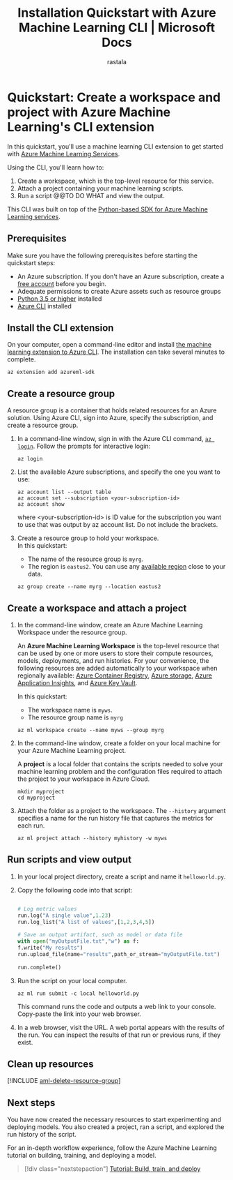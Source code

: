 ﻿---
title: Installation Quickstart with Azure Machine Learning CLI | Microsoft Docs
description: In this quickstart, you will learn how to get started with Azure Machine Learning Services using the Azure Machine Learning CLI extension.
ms.service: machine-learning
ms.component: core
ms.topic: quickstart
ms.reviewer: jmartens
author: rastala
ms.author: roastala
ms.date: 7/27/2018
---

# Quickstart: Create a workspace and project with Azure Machine Learning's CLI extension

In this quickstart, you'll use a machine learning CLI extension to get started with [Azure Machine Learning Services](overview-what-is-azure-ml.md).

Using the CLI, you'll learn how to:
1. Create a workspace, which is the top-level resource for this service.
1. Attach a project containing your machine learning scripts.
1. Run a script @@TO DO WHAT and view the output.

This CLI was built on top of the [Python-based SDK for Azure Machine Learning services](reference-azure-machine-learning-sdk.md).

## Prerequisites

Make sure you have the following prerequisites before starting the quickstart steps:

+ An Azure subscription. If you don't have an Azure subscription, create a [free account](https://azure.microsoft.com/free/?WT.mc_id=A261C142F) before you begin.
+ Adequate permissions to create Azure assets such as resource groups
+ [Python 3.5 or higher](https://www.python.org/) installed
+ [Azure CLI](https://docs.microsoft.com/cli/azure/install-azure-cli?view=azure-cli-latest) installed

## Install the CLI extension

On your computer, open a command-line editor and install [the machine learning extension to Azure CLI](reference-azure-machine-learning-cli.md).  The installation can take several minutes to complete.

```azurecli
az extension add azureml-sdk
```

## Create a resource group

A resource group is a container that holds related resources for an Azure solution. Using Azure CLI, sign into Azure, specify the subscription, and create a resource group.

1. In a command-line window, sign in with the Azure CLI command, [`az login`](https://docs.microsoft.com/cli/azure/reference-index?view=azure-cli-latest#az-login). Follow the prompts for interactive login:
    
    ```azurecli
    az login
    ```

1. List the available Azure subscriptions, and specify the one you want to use: 
   ```azurecli
   az account list --output table
   az account set --subscription <your-subscription-id>
   az account show
   ```
   where \<your-subscription-id\> is ID value for the subscription you want to use that was output by az account list. Do not include the brackets.

1. Create a resource group to hold your workspace.  
   In this quickstart:
   + The name of the resource group is `myrg`.
   + The region is `eastus2`. You can use any [available region](https://azure.microsoft.com/global-infrastructure/services/) close to your data.  

    ```azurecli
    az group create --name myrg --location eastus2
    ```

## Create a workspace and attach a project

1. In the command-line window, create an Azure Machine Learning Workspace under the resource group. 

   An **Azure Machine Learning Workspace** is the top-level resource that can be used by one or more users to store their compute resources, models, deployments, and run histories. For your convenience, the following resources are added automatically to your workspace when regionally available: [Azure Container Registry](https://azure.microsoft.com/en-us/services/container-registry/), [Azure storage](https://azure.microsoft.com/en-us/services/storage/), [Azure Application Insights](https://azure.microsoft.com/en-us/services/application-insights/), and [Azure Key Vault](https://azure.microsoft.com/en-us/services/key-vault/).

   In this quickstart:
   + The workspace name is `myws`.
   + The resource group name is `myrg`

   ```azurecli
   az ml workspace create --name myws --group myrg
   ```

1. In the command-line window, create a folder on your local machine for your Azure Machine Learning project. 
   
   A **project** is a local folder that contains the scripts needed to solve your machine learning problem and the configuration files  required to attach the project to your workspace in Azure Cloud.

   ```
   mkdir myproject
   cd myproject
   ```

1. Attach the folder as a project to the workspace. The `--history` argument specifies a name for the run history file that captures the metrics for each run.  

   ```azurecli
   az ml project attach --history myhistory -w myws
   ```

## Run scripts and view output

1. In your local project directory, create a script and name it `helloworld.py`. 

1. Copy the following code into that script:
   ```python

   # Log metric values
   run.log("A single value",1.23)
   run.log_list("A list of values",[1,2,3,4,5])
 
   # Save an output artifact, such as model or data file  
   with open("myOutputFile.txt","w") as f:
   f.write("My results")
   run.upload_file(name="results",path_or_stream="myOutputFile.txt")
 
   run.complete()
   ```

1. Run the script on your local computer.

   ```azurecli
   az ml run submit -c local helloworld.py
   ```

   This command runs the code and outputs a web link to your console. Copy-paste the link into your web browser.

1. In a web browser, visit the URL. A web portal appears with the results of the run. You can inspect the results of that run or previous runs, if they exist.

## Clean up resources 

[!INCLUDE [aml-delete-resource-group](../../../includes/aml-delete-resource-group.md)]

## Next steps
You have now created the necessary resources to start experimenting and deploying models. You also created a project, ran a script, and explored the run history of the script.

For an in-depth workflow experience, follow the Azure Machine Learning tutorial on building, training, and deploying a model.

> [!div class="nextstepaction"]
> [Tutorial: Build, train, and deploy](tutorial-build-train-deploy-with-azure-machine-learning.md)